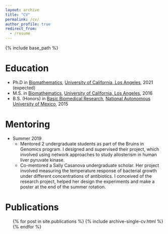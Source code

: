 ```yaml
---
layout: archive
title: "CV"
permalink: /cv/
author_profile: true
redirect_from:
  - /resume
---
```


{% include base_path %}

Education
======
* Ph.D in [Biomathematics](https://compmed.ucla.edu/content/biomathematics-graduate-programs), [University of California, Los Angeles](http://www.ucla.edu/), 2021 (expected)
* M.S. in [Biomathematics](https://compmed.ucla.edu/content/biomathematics-graduate-programs), [University of California, Los Angeles](http://www.ucla.edu/), 2016
* B.S. (Honors) in [Basic Biomedical Research](https://www.biomedicas.unam.mx/oferta-educativa/licenciatura/), [National Autonomous University of Mexico](https://unam.mx/), 2015

Mentoring
======
* Summer 2019
    * Mentored 2 undergraduate students as part of the Bruins in Genomics program. I designed and supervised their project, which involved using network approaches to study allosterism in human liver pyruvate kinase.
    * Co-mentored a Sally Casanova undergraduate scholar. Her project involved measuring the temperature response of bacterial growth under different concentrations of antibiotics. I conceived of the research project, helped her design the experiments and make a poster at the end of the summer rotation.

Publications
======
  <ul>{% for post in site.publications %}
    {% include archive-single-cv.html %}
  {% endfor %}</ul>

